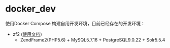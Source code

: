 # docker_dev
使用Docker Compose 构建自用开发环境，目前已经存在的开发环境：

- zf2 ([使用文档](https://github.com/surenkid/docker_dev/blob/master/zf2/README.md))
  - ZendFrame2(PHP5.6) + MySQL5.7.16 + PostgreSQL9.0.22 + Solr5.5.4
